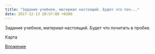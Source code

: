```yaml
---
title: "Задание учебное, материал настоящий. Будет что поч..."
date: 2017-12-13 20:57:00 +0300
---
```


Задание учебное, материал настоящий. Будет что почитать в пробке.

Карта

[Вложение](/assets/vk_photos/2/AmPtUXIDXOU.jpg)
